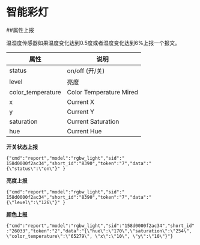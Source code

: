 # 智能彩灯

##属性上报

温湿度传感器如果温度变化达到0.5度或者湿度变化达到6%上报一个报文。

| 属性 | 说明 |
| -- | -- |
| status  | on/off        (开/关) |
| level | 亮度 |
| color_temperature  | Color Temperature Mired |
| x | Current X |
| y  | Current Y |
| saturation | Current Saturation |
| hue | Current Hue |

**开关状态上报**

```{"cmd":"report","model":"rgbw_light","sid":" 158d0000f2ac34","short_id":"8390","token":"7","data":"{\"status\":\"on\"}" }```

**亮度上报**

```{"cmd":"report","model":"rgbw_light","sid":" 158d0000f2ac34","short_id":"8390","token":"7","data":"{\"level\":\"126\"}" }```

**颜色上报**

```{"cmd":"report","model":"rgbw_light","sid":"158d0000f2ac34","short_id":"26033","token":"2","data":"{\"hue\":\"170\",\"saturation\":\"254\", \"color_temperature\":\"65279\", \"x\":\"10\", \"y\":\"10\"}"}```

